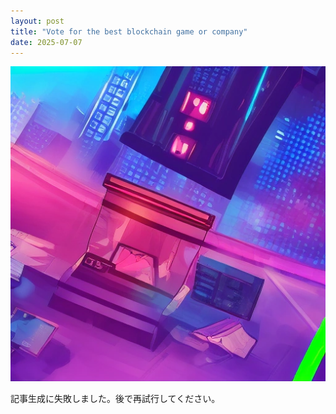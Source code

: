 ```yaml
---
layout: post
title: "Vote for the best blockchain game or company"
date: 2025-07-07
---
```


![記事画像](assets/images/20250707_web3.png)

記事生成に失敗しました。後で再試行してください。
